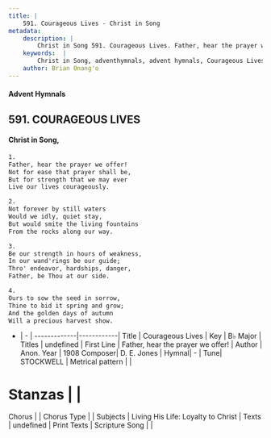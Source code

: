 ```yaml
---
title: |
    591. Courageous Lives - Christ in Song
metadata:
    description: |
        Christ in Song 591. Courageous Lives. Father, hear the prayer we offer! Not for ease that prayer shall be, But for strength that we may ever Live our lives courageously.
    keywords:  |
        Christ in Song, adventhymnals, advent hymnals, Courageous Lives, Father, hear the prayer we offer!. 
    author: Brian Onang'o
---
```


#### Advent Hymnals
## 591. COURAGEOUS LIVES
####  Christ in Song,

```txt
1.
Father, hear the prayer we offer!
Not for ease that prayer shall be,
But for strength that we may ever
Live our lives courageously.

2.
Not forever by still waters
Would we idly, quiet stay,
But would smite the living fountains
From the rocks along our way.

3.
Be our strength in hours of weakness,
In our wand'rings be our guide;
Thro' endeavor, hardships, danger,
Father, be Thou at our side.

4.
Ours to sow the seed in sorrow,
Thine to bid it spring and grow;
And the golden days of autumn
Will a precious harvest show.

```

- |   -  |
-------------|------------|
Title | Courageous Lives |
Key | B♭ Major |
Titles | undefined |
First Line | Father, hear the prayer we offer! |
Author | Anon.
Year | 1908
Composer| D. E. Jones |
Hymnal|  - |
Tune| STOCKWELL |
Metrical pattern | |
# Stanzas |  |
Chorus |  |
Chorus Type |  |
Subjects | Living His Life: Loyalty to Christ |
Texts | undefined |
Print Texts | 
Scripture Song |  |
    
